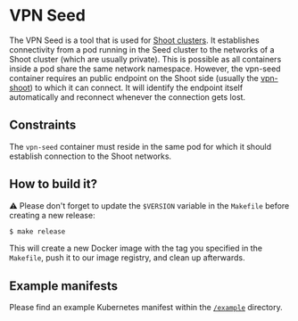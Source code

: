 # VPN Seed

The VPN Seed is a tool that is used for [Shoot clusters](https://github.com/gardener/documentation/wiki/Architecture). It establishes connectivity from a pod running in the Seed cluster to the networks of a Shoot cluster (which are usually private). This is possible as all containers inside a pod share the same network namespace. However, the vpn-seed container requires an public endpoint on the Shoot side (usually the [vpn-shoot](../shoot)) to which it can connect. It will identify the endpoint itself automatically and reconnect whenever the connection gets lost.

## Constraints

The `vpn-seed` container must reside in the same pod for which it should establish connection to the Shoot networks.

## How to build it?

:warning: Please don't forget to update the `$VERSION` variable in the `Makefile` before creating a new release:

```bash
$ make release
```

This will create a new Docker image with the tag you specified in the `Makefile`, push it to our image registry, and clean up afterwards.

## Example manifests

Please find an example Kubernetes manifest within the [`/example`](example) directory.
